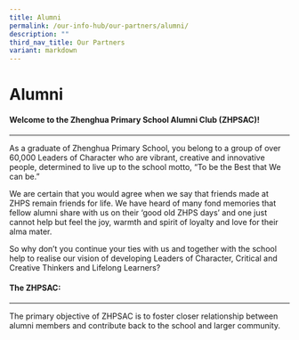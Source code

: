 ```yaml
---
title: Alumni
permalink: /our-info-hub/our-partners/alumni/
description: ""
third_nav_title: Our Partners
variant: markdown
---
```

# Alumni

#### Welcome to the Zhenghua Primary School Alumni Club (ZHPSAC)!
------------------------------------------------------------

As a graduate of Zhenghua Primary School, you belong to a group of over 60,000 Leaders of Character who are vibrant, creative and innovative people, determined to live up to the school motto, “To be the Best that We can be.”

  

We are certain that you would agree when we say that friends made at ZHPS remain friends for life. We have heard of many fond memories that fellow alumni share with us on their ‘good old ZHPS days’ and one just cannot help but feel the joy, warmth and spirit of loyalty and love for their alma mater.

  

So why don’t you continue your ties with us and together with the school help to realise our vision of developing Leaders of Character, Critical and Creative Thinkers and Lifelong Learners?

#### The ZHPSAC:
-----------

The primary objective of ZHPSAC is to foster closer relationship between alumni members and contribute back to the school and larger community.